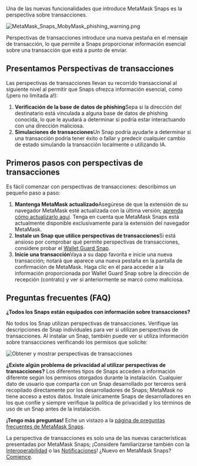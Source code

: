 Una de las nuevas funcionalidades que introduce MetaMask Snaps es la perspectiva sobre transacciones.


![MetaMask_Snaps_MobyMask_phishing_warning.png](https://support.metamask.io/hc/article_attachments/18407861900315)


Perspectivas de transacciones introduce una nueva pestaña en el mensaje de transacción, lo que permite a Snaps proporcionar información esencial sobre una transacción que está a punto de enviar.


Presentamos Perspectivas de transacciones
-----------------------------------------


Las perspectivas de transacciones llevan su recorrido transaccional al siguiente nivel al permitir que Snaps ofrezca información esencial, como (¡pero no limitada a!):


1. **Verificación de la base de datos de phishing**Sepa si la dirección del destinatario está vinculada a alguna base de datos de phishing conocida, lo que le ayudará a determinar si podría estar interactuando con una dirección maliciosa.
2. **Simulaciones de transacciones**Un Snap podría ayudarle a determinar si una transacción podría tener éxito o fallar y predecir cualquier cambio de estado simulando la transacción localmente o utilizando IA.


Primeros pasos con perspectivas de transacciones
------------------------------------------------


Es fácil comenzar con perspectivas de transacciones: describimos un pequeño paso a paso:


1. **Mantenga MetaMask actualizado**Asegúrese de que la extensión de su navegador MetaMask esté actualizada con la última versión; [aprenda cómo actualizarlo aquí](https://support.metamask.io/hc/en-us/articles/360060268452-How-to-update-the-version-of-MetaMask). Tenga en cuenta que MetaMask Snaps está actualmente disponible exclusivamente para la extensión del navegador MetaMask.
2. **Instale un Snap que utilice perspectivas de transacciones**Si está ansioso por comprobar qué permite perspectivas de transacciones, considere probar el [Wallet Guard Snap](https://snaps.metamask.io/snap/npm/wallet-guard-snap?utm_source=metamaskSupport&utm_medium=knowledge-base&utm_campaign=2023_Sep_snaps-launch_content_txinsights).
3. **Inicie una transacción**Vaya a su dapp favorita e inicie una nueva transacción; notará que aparece una nueva pestaña en la pantalla de confirmación de MetaMask. Haga clic en él para acceder a la información proporcionada por Wallet Guard Snap sobre la dirección de recepción (contrato) y ver si anteriormente se marcó como maliciosa.


Preguntas frecuentes (FAQ)
--------------------------




**¿Todos los Snaps están equipados con información sobre transacciones?**

No todos los Snap utilizan perspectivas de transacciones. Verifique las descripciones de Snap individuales para ver si utilizan perspectivas de transacciones. Al instalar un Snap, también puede ver si utiliza información sobre transacciones verificando los permisos que solicite:


![Obtener y mostrar perspectivas de transacciones](https://support.metamask.io/hc/article_attachments/18407861902875)





**¿Existe algún problema de privacidad al utilizar perspectivas de transacciones?**
Los diferentes tipos de Snaps acceden a información diferente según los permisos otorgados durante la instalación. Cualquier dato de usuario que comparta con un Snap desarrollado por terceros será recopilado directamente por los desarrolladores de Snaps; MetaMask no tiene acceso a estos datos. Instale únicamente Snaps de desarrolladores en los que confíe y siempre verifique la política de privacidad y los términos de uso de un Snap antes de la instalación.


**¡Tengo más preguntas!**
Eche un vistazo a la [página de preguntas frecuentes de MetaMask Snaps](https://support.metamask.io/hc/en-us/articles/18245938714395).


La perspectiva de transacciones es solo una de las nuevas características presentadas por MetaMask Snaps; ¡Considere familiarizarse también con la [Interoperabilidad](https://support.metamask.io/hc/en-us/articles/18376977618843) o las [Notificaciones](https://support.metamask.io/hc/en-us/articles/18376956006171)! ¿Nuevo en MetaMask Snaps? [Comience](https://support.metamask.io/hc/en-us/articles/18377120661019).

